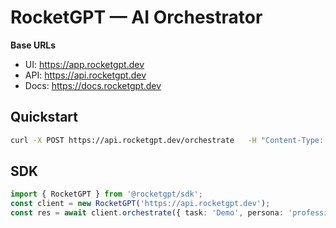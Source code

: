 # RocketGPT — AI Orchestrator

**Base URLs**
- UI: https://app.rocketgpt.dev
- API: https://api.rocketgpt.dev
- Docs: https://docs.rocketgpt.dev

## Quickstart
```bash
curl -X POST https://api.rocketgpt.dev/orchestrate   -H "Content-Type: application/json"   -d '{"task":"Draft a GTM plan for a fintech product","persona":"professional","mode":"/organize","org_prefs":["ChatGPT","Claude"]}'
```

## SDK
```ts
import { RocketGPT } from '@rocketgpt/sdk';
const client = new RocketGPT('https://api.rocketgpt.dev');
const res = await client.orchestrate({ task: 'Demo', persona: 'professional', mode: '/fast', org_prefs: ['ChatGPT'] });
```
